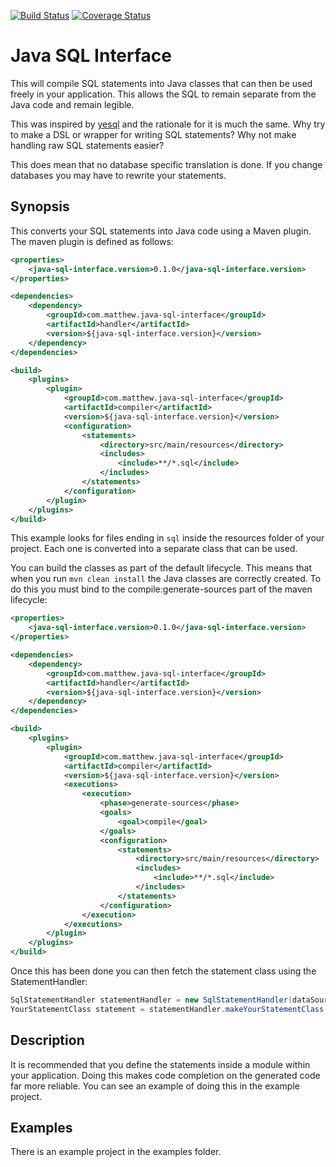 [![Build Status](https://travis-ci.org/matthewfranglen/java-sql-interface.svg)](https://travis-ci.org/matthewfranglen/java-sql-interface.svg)
[![Coverage Status](https://coveralls.io/repos/matthewfranglen/java-sql-interface/badge.svg?branch=develop&service=github)](https://coveralls.io/github/matthewfranglen/java-sql-interface?branch=develop)

Java SQL Interface
==================

This will compile SQL statements into Java classes that can then be used freely
in your application. This allows the SQL to remain separate from the Java code
and remain legible.

This was inspired by [yesql](https://github.com/krisajenkins/yesql) and the
rationale for it is much the same. Why try to make a DSL or wrapper for writing
SQL statements? Why not make handling raw SQL statements easier?

This does mean that no database specific translation is done. If you change
databases you may have to rewrite your statements.

Synopsis
--------

This converts your SQL statements into Java code using a Maven plugin. The
maven plugin is defined as follows:

```xml
<properties>
    <java-sql-interface.version>0.1.0</java-sql-interface.version>
</properties>

<dependencies>
    <dependency>
        <groupId>com.matthew.java-sql-interface</groupId>
        <artifactId>handler</artifactId>
        <version>${java-sql-interface.version}</version>
    </dependency>
</dependencies>

<build>
    <plugins>
        <plugin>
            <groupId>com.matthew.java-sql-interface</groupId>
            <artifactId>compiler</artifactId>
            <version>${java-sql-interface.version}</version>
            <configuration>
                <statements>
                    <directory>src/main/resources</directory>
                    <includes>
                        <include>**/*.sql</include>
                    </includes>
                </statements>
            </configuration>
        </plugin>
    </plugins>
</build>
```

This example looks for files ending in `sql` inside the resources folder of
your project. Each one is converted into a separate class that can be used.

You can build the classes as part of the default lifecycle. This means that
when you run `mvn clean install` the Java classes are correctly created. To do
this you must bind to the compile:generate-sources part of the maven lifecycle:

```xml
<properties>
    <java-sql-interface.version>0.1.0</java-sql-interface.version>
</properties>

<dependencies>
    <dependency>
        <groupId>com.matthew.java-sql-interface</groupId>
        <artifactId>handler</artifactId>
        <version>${java-sql-interface.version}</version>
    </dependency>
</dependencies>

<build>
    <plugins>
        <plugin>
            <groupId>com.matthew.java-sql-interface</groupId>
            <artifactId>compiler</artifactId>
            <version>${java-sql-interface.version}</version>
            <executions>
                <execution>
                    <phase>generate-sources</phase>
                    <goals>
                        <goal>compile</goal>
                    </goals>
                    <configuration>
                        <statements>
                            <directory>src/main/resources</directory>
                            <includes>
                                <include>**/*.sql</include>
                            </includes>
                        </statements>
                    </configuration>
                </execution>
            </executions>
        </plugin>
    </plugins>
</build>
```

Once this has been done you can then fetch the statement class using the
StatementHandler:

```java
SqlStatementHandler statementHandler = new SqlStatementHandler(dataSource);
YourStatementClass statement = statementHandler.makeYourStatementClass();
```


Description
-----------

It is recommended that you define the statements inside a module within your
application. Doing this makes code completion on the generated code far more
reliable. You can see an example of doing this in the example project.


Examples
--------

There is an example project in the examples folder.
